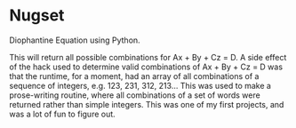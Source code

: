 # Nugset
 Diophantine Equation using Python.
 
 This will return all possible combinations for Ax + By + Cz = D.
 A side effect of the hack used to determine valid combinations of Ax + By + Cz = D was that the runtime, for a moment, had an array of all combinations of a sequence of integers, e.g. 123, 231, 312, 213...
 This was used to make a prose-writing routine, where all combinations of a set of words were returned rather than simple integers.
 This was one of my first projects, and was a lot of fun to figure out.
